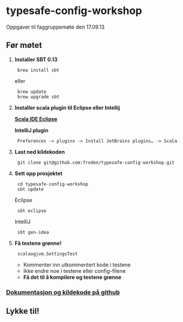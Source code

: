 typesafe-config-workshop
========================

Oppgaver til faggruppemøte den 17.09.13

Før møtet
----------

1. **Installer SBT 0.13**
    
        brew install sbt
    
   eller

        brew update
        brew upgrade sbt

2. **Installer scala plugin til Eclipse eller Intellij**

   **[Scala IDE Eclipse](http://scala-ide.org/)**

   **IntelliJ plugin**

        Preferences -> plugins -> Install JetBrains plugins… -> Scala

3. **Last ned kildekoden**
       
        git clone git@github.com:froden/typesafe-config-workshop.git

4. **Sett opp prosjektet**

        cd typesafe-config-workshop
        sbt update

   Eclipse
   
        sbt eclipse
   
   IntelliJ
   
        sbt gen-idea

5. **Få testene grønne!**
   
        scalaogjvm.SettingsTest
   
   * Kommenter inn utkommentert kode i testene
   * Ikke endre noe i testene eller config-filene
   * **Få det til å kompilere og testene grønne**

### [Dokumentasjon og kildekode på github](https://github.com/typesafehub/config)
   
Lykke til!
----------
